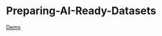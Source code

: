 # Preparing-AI-Ready-Datasets
<a href="https://dms.licdn.com/playlist/vid/C5605AQEVDvzePLz5zg/mp4-640p-30fp-crf28/0/1662570914309?e=2147483647&v=beta&t=4AQUWkxP6lfbbPbL-qbV_ozQiy8CkiatLmwbZupffPw">Demo</a>

